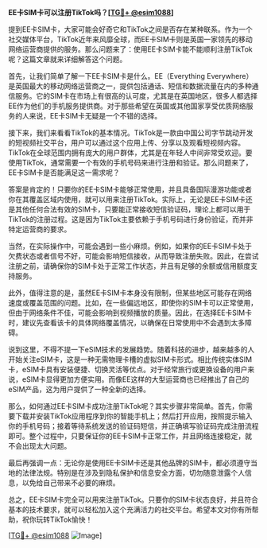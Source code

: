 **EE卡SIM卡可以注册TikTok吗？[[TG💪+ @esim1088](https://t.me/s/esim1088)]**

提到EE卡SIM卡，大家可能会好奇它和TikTok之间是否存在某种联系。作为一个社交媒体平台，TikTok近年来风靡全球，而EE卡SIM卡则是英国一家领先的移动网络运营商提供的服务。那么问题来了：使用EE卡SIM卡能不能顺利注册TikTok呢？这篇文章就来详细解答这个问题。

首先，让我们简单了解一下EE卡SIM卡是什么。EE（Everything Everywhere）是英国最大的移动网络运营商之一，提供包括通话、短信和数据流量在内的多种通信服务。它的SIM卡在市场上有很高的认可度，尤其是在英国地区，很多人都选择EE作为他们的手机服务提供商。对于那些希望在英国或其他国家享受优质网络服务的人来说，EE卡SIM卡无疑是一个不错的选择。

接下来，我们来看看TikTok的基本情况。TikTok是一款由中国公司字节跳动开发的短视频社交平台，用户可以通过这个应用上传、分享以及观看短视频内容。TikTok在全球范围内拥有庞大的用户群体，尤其是在年轻人中间非常受欢迎。要使用TikTok，通常需要一个有效的手机号码来进行注册和验证。那么问题来了，EE卡SIM卡是否能满足这一需求呢？

答案是肯定的！只要你的EE卡SIM卡能够正常使用，并且具备国际漫游功能或者你在其覆盖区域内使用，就可以用来注册TikTok。实际上，无论是EE卡SIM卡还是其他任何合法有效的SIM卡，只要能正常接收短信验证码，理论上都可以用于TikTok的注册过程。这是因为TikTok主要依赖于手机号码进行身份验证，而并非特定运营商的要求。

当然，在实际操作中，可能会遇到一些小麻烦。例如，如果你的EE卡SIM卡处于欠费状态或者信号不好，可能会影响短信接收，从而导致注册失败。因此，在尝试注册之前，请确保你的SIM卡处于正常工作状态，并且有足够的余额或信用额度支持服务。

此外，值得注意的是，虽然EE卡SIM卡本身没有限制，但某些地区可能存在网络速度或覆盖范围的问题。比如，在一些偏远地区，即使你的SIM卡可以正常使用，但由于网络条件不佳，可能会影响到视频播放的质量。因此，在选择EE卡SIM卡时，建议先查看该卡的具体网络覆盖情况，以确保在日常使用中不会遇到太多障碍。

说到这里，不得不提一下eSIM技术的发展趋势。随着科技的进步，越来越多的人开始关注eSIM卡，这是一种无需物理卡槽的虚拟SIM卡形式。相比传统实体SIM卡，eSIM卡具有安装便捷、切换灵活等优点。对于经常旅行或更换设备的用户来说，eSIM卡显得更加方便实用。而像EE这样的大型运营商也已经推出了自己的eSIM产品，这为用户提供了一种全新的选择。

那么，如何通过EE卡SIM卡成功注册TikTok呢？其实步骤非常简单。首先，你需要下载并安装TikTok应用程序到你的智能手机上；然后打开应用，按照提示输入你的手机号码；接着等待系统发送的验证码短信，并正确填写验证码完成注册流程即可。整个过程中，只要保证你的EE卡SIM卡正常工作，并且网络连接稳定，就不会出现太大问题。

最后再强调一点：无论你是使用EE卡SIM卡还是其他品牌的SIM卡，都必须遵守当地的法律法规。特别是在涉及到隐私保护和信息安全方面，切勿随意泄露个人信息，以免给自己带来不必要的麻烦。

总之，EE卡SIM卡完全可以用来注册TikTok。只要你的SIM卡状态良好，并且符合基本的技术要求，就可以轻松加入这个充满活力的社交平台。希望本文对你有所帮助，祝你玩转TikTok愉快！

[[TG💪+ @esim1088](https://t.me/s/esim1088) ![Image](https://i.postimg.cc/4NQfJmqS/Snipaste-2025-05-13-00-14-12.png)]